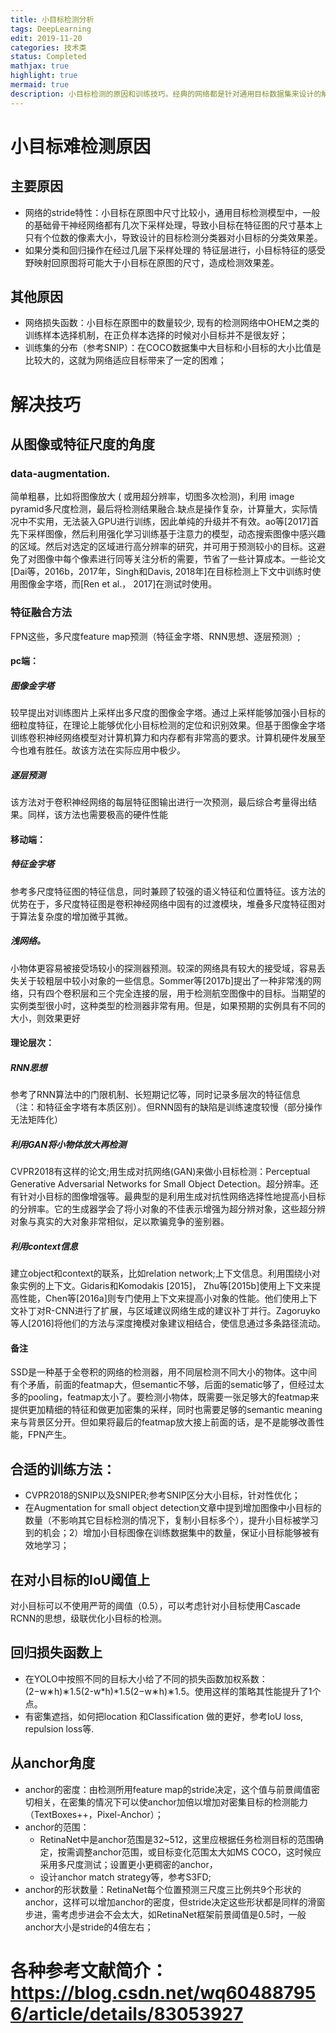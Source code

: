```yaml
---
title: 小目标检测分析 
tags: DeepLearning
edit: 2019-11-20
categories: 技术类
status: Completed
mathjax: true
highlight: true
mermaid: true
description: 小目标检测的原因和训练技巧。经典的网络都是针对通用目标数据集来设计的解决方案，因此对于图像中的小目标来说，检测效果不是很理想。
---
```


# 小目标难检测原因
## 主要原因
- 网络的stride特性：小目标在原图中尺寸比较小，通用目标检测模型中，一般的基础骨干神经网络都有几次下采样处理，导致小目标在特征图的尺寸基本上只有个位数的像素大小，导致设计的目标检测分类器对小目标的分类效果差。
- 如果分类和回归操作在经过几层下采样处理的 特征层进行，小目标特征的感受野映射回原图将可能大于小目标在原图的尺寸，造成检测效果差。

## 其他原因
- 网络损失函数：小目标在原图中的数量较少, 现有的检测网络中OHEM之类的训练样本选择机制，在正负样本选择的时候对小目标并不是很友好；
- 训练集的分布（参考SNIP）：在COCO数据集中大目标和小目标的大小比值是比较大的，这就为网络适应目标带来了一定的困难；
 

# 解决技巧

## 从图像或特征尺度的角度
### data-augmentation.
简单粗暴，比如将图像放大 ( 或用超分辨率，切图多次检测)，利用 image pyramid多尺度检测，最后将检测结果融合.缺点是操作复杂，计算量大，实际情况中不实用，无法装入GPU进行训练，因此单纯的升级并不有效。ao等[2017]首先下采样图像，然后利用强化学习训练基于注意力的模型，动态搜索图像中感兴趣的区域。然后对选定的区域进行高分辨率的研究，并可用于预测较小的目标。这避免了对图像中每个像素进行同等关注分析的需要，节省了一些计算成本。一些论文[Dai等，2016b，2017年，Singh和Davis, 2018年]在目标检测上下文中训练时使用图像金字塔，而[Ren et al.， 2017]在测试时使用。
### 特征融合方法
FPN这些，多尺度feature map预测（特征金字塔、RNN思想、逐层预测）;
#### pc端：
##### 图像金字塔
较早提出对训练图片上采样出多尺度的图像金字塔。通过上采样能够加强小目标的细粒度特征，在理论上能够优化小目标检测的定位和识别效果。但基于图像金字塔训练卷积神经网络模型对计算机算力和内存都有非常高的要求。计算机硬件发展至今也难有胜任。故该方法在实际应用中极少。
##### 逐层预测
该方法对于卷积神经网络的每层特征图输出进行一次预测，最后综合考量得出结果。同样，该方法也需要极高的硬件性能
#### 移动端：
##### 特征金字塔
参考多尺度特征图的特征信息，同时兼顾了较强的语义特征和位置特征。该方法的优势在于，多尺度特征图是卷积神经网络中固有的过渡模块，堆叠多尺度特征图对于算法复杂度的增加微乎其微。
##### 浅网络。
小物体更容易被接受场较小的探测器预测。较深的网络具有较大的接受域，容易丢失关于较粗层中较小对象的一些信息。Sommer等[2017b]提出了一种非常浅的网络，只有四个卷积层和三个完全连接的层，用于检测航空图像中的目标。当期望的实例类型很小时，这种类型的检测器非常有用。但是，如果预期的实例具有不同的大小，则效果更好
#### 理论层次：
##### RNN思想
参考了RNN算法中的门限机制、长短期记忆等，同时记录多层次的特征信息（注：和特征金字塔有本质区别）。但RNN固有的缺陷是训练速度较慢（部分操作无法矩阵化）
##### 利用GAN将小物体放大再检测
CVPR2018有这样的论文;用生成对抗网络(GAN)来做小目标检测：Perceptual Generative Adversarial Networks for Small Object Detection。超分辨率。还有针对小目标的图像增强等。最典型的是利用生成对抗性网络选择性地提高小目标的分辨率。它的生成器学会了将小对象的不佳表示增强为超分辨对象，这些超分辨对象与真实的大对象非常相似，足以欺骗竞争的鉴别器。
##### 利用context信息
建立object和context的联系，比如relation network;上下文信息。利用围绕小对象实例的上下文。Gidaris和Komodakis [2015]， Zhu等[2015b]使用上下文来提高性能，Chen等[2016a]则专门使用上下文来提高小对象的性能。他们使用上下文补丁对R-CNN进行了扩展，与区域建议网络生成的建议补丁并行。Zagoruyko等人[2016]将他们的方法与深度掩模对象建议相结合，使信息通过多条路径流动。
#### 备注
SSD是一种基于全卷积的网络的检测器，用不同层检测不同大小的物体。这中间有个矛盾，前面的featmap大，但semantic不够，后面的sematic够了，但经过太多的pooling，featmap太小了。要检测小物体，既需要一张足够大的featmap来提供更加精细的特征和做更加密集的采样，同时也需要足够的semantic meaning来与背景区分开。但如果将最后的featmap放大接上前面的话，是不是能够改善性能，FPN产生。

## 合适的训练方法：
- CVPR2018的SNIP以及SNIPER;参考SNIP区分大小目标，针对性优化；
- 在Augmentation for small object detection文章中提到增加图像中小目标的数量（不影响其它目标检测的情况下，复制小目标多个），提升小目标被学习到的机会；2）增加小目标图像在训练数据集中的数量，保证小目标能够被有效地学习；

## 在对小目标的IoU阈值上
对小目标可以不使用严苛的阈值（0.5），可以考虑针对小目标使用Cascade RCNN的思想，级联优化小目标的检测。

## 回归损失函数上
- 在YOLO中按照不同的目标大小给了不同的损失函数加权系数：(2−w∗h)∗1.5(2-w*h)*1.5(2−w∗h)∗1.5。使用这样的策略其性能提升了1个点。
- 有密集遮挡，如何把location 和Classification 做的更好，参考IoU loss, repulsion loss等.
## 从anchor角度
+ anchor的密度：由检测所用feature map的stride决定，这个值与前景阈值密切相关，在密集的情况下可以使anchor加倍以增加对密集目标的检测能力（TextBoxes++，Pixel-Anchor）；
+ anchor的范围：
    + RetinaNet中是anchor范围是32~512，这里应根据任务检测目标的范围确定，按需调整anchor范围，或目标变化范围太大如MS COCO，这时候应采用多尺度测试；设置更小更稠密的anchor，
    + 设计anchor match strategy等，参考S3FD;
+ anchor的形状数量：RetinaNet每个位置预测三尺度三比例共9个形状的anchor，这样可以增加anchor的密度，但stride决定这些形状都是同样的滑窗步进，需考虑步进会不会太大，如RetinaNet框架前景阈值是0.5时，一般anchor大小是stride的4倍左右；
 
# 各种参考文献简介：https://blog.csdn.net/wq604887956/article/details/83053927
